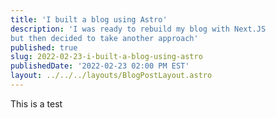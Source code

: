 ```yaml
---
title: 'I built a blog using Astro'
description: 'I was ready to rebuild my blog with Next.JS
but then decided to take another approach'
published: true
slug: 2022-02-23-i-built-a-blog-using-astro
publishedDate: '2022-02-23 02:00 PM EST'
layout: ../../../layouts/BlogPostLayout.astro
---
```


This is a test
